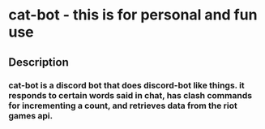 # cat-bot - this is for personal and fun use

## Description
### cat-bot is a discord bot that does discord-bot like things. it responds to certain words said in chat, has clash commands for incrementing a count, and retrieves data from the riot games api.
